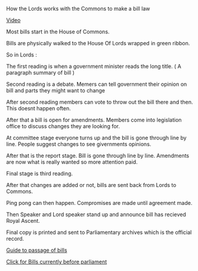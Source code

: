 How the Lords works with the Commons to make a bill law

[Video](https://www.youtube.com/watch?v=-L5nSn_mbOs)

Most bills start in the House of Commons.

Bills are physically walked to the House Of Lords wrapped in green ribbon.

So in Lords : 

The first reading is when a government minister reads the long title. ( A paragraph summary of bill )

Second reading is a debate.
Memers can tell government their opinion on bill and parts they might want to change

After second reading members can vote to throw out the bill there and then. This doesnt happen often.

After that a bill is open for amendments. Members come into legislation office to discuss changes they are looking for.

At committee stage everyone turns up and the bill is gone through line by line.
People suggest changes to see givernments opinions.

After that is the report stage. Bill is gone through line by line.
Amendments are now what is really wanted so more attention paid.

Final stage is third reading.

After that changes are added or not, bills are sent back from Lords to Commons.

Ping pong can then happen. Compromises are made until agreement made.

Then Speaker and Lord speaker stand up and announce bill has recieved Royal Ascent.

Final copy is printed and sent to Parliamentary archives which is the official record.

[Guide to passage of bills](http://www.parliament.uk/about/how/laws/passage-bill/)

[Click for Bills currently before parliament](http://services.parliament.uk/bills/)